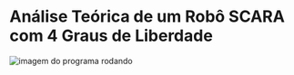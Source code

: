 # Análise Teórica de um Robô SCARA com 4 Graus de Liberdade

![imagem do programa rodando](https://github.com/Montevani/RIN/blob/main/ProgramaRodando.png)
